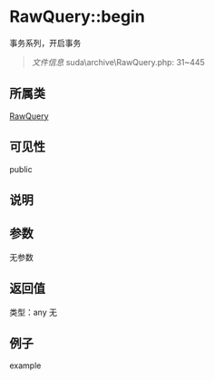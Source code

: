 # RawQuery::begin
事务系列，开启事务
> *文件信息* suda\archive\RawQuery.php: 31~445
## 所属类 

[RawQuery](../RawQuery.md)

## 可见性

  public  
## 说明



## 参数

无参数

## 返回值
类型：any
无

## 例子

example